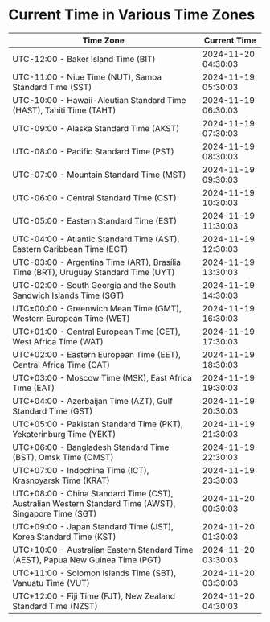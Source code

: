 # Current Time in Various Time Zones

| Time Zone | Current Time |
|-----------|--------------|
| UTC-12:00 - Baker Island Time (BIT) | 2024-11-20 04:30:03 |
| UTC-11:00 - Niue Time (NUT), Samoa Standard Time (SST) | 2024-11-19 05:30:03 |
| UTC-10:00 - Hawaii-Aleutian Standard Time (HAST), Tahiti Time (TAHT) | 2024-11-19 06:30:03 |
| UTC-09:00 - Alaska Standard Time (AKST) | 2024-11-19 07:30:03 |
| UTC-08:00 - Pacific Standard Time (PST) | 2024-11-19 08:30:03 |
| UTC-07:00 - Mountain Standard Time (MST) | 2024-11-19 09:30:03 |
| UTC-06:00 - Central Standard Time (CST) | 2024-11-19 10:30:03 |
| UTC-05:00 - Eastern Standard Time (EST) | 2024-11-19 11:30:03 |
| UTC-04:00 - Atlantic Standard Time (AST), Eastern Caribbean Time (ECT) | 2024-11-19 12:30:03 |
| UTC-03:00 - Argentina Time (ART), Brasília Time (BRT), Uruguay Standard Time (UYT) | 2024-11-19 13:30:03 |
| UTC-02:00 - South Georgia and the South Sandwich Islands Time (SGT) | 2024-11-19 14:30:03 |
| UTC±00:00 - Greenwich Mean Time (GMT), Western European Time (WET) | 2024-11-19 16:30:03 |
| UTC+01:00 - Central European Time (CET), West Africa Time (WAT) | 2024-11-19 17:30:03 |
| UTC+02:00 - Eastern European Time (EET), Central Africa Time (CAT) | 2024-11-19 18:30:03 |
| UTC+03:00 - Moscow Time (MSK), East Africa Time (EAT) | 2024-11-19 19:30:03 |
| UTC+04:00 - Azerbaijan Time (AZT), Gulf Standard Time (GST) | 2024-11-19 20:30:03 |
| UTC+05:00 - Pakistan Standard Time (PKT), Yekaterinburg Time (YEKT) | 2024-11-19 21:30:03 |
| UTC+06:00 - Bangladesh Standard Time (BST), Omsk Time (OMST) | 2024-11-19 22:30:03 |
| UTC+07:00 - Indochina Time (ICT), Krasnoyarsk Time (KRAT) | 2024-11-19 23:30:03 |
| UTC+08:00 - China Standard Time (CST), Australian Western Standard Time (AWST), Singapore Time (SGT) | 2024-11-20 00:30:03 |
| UTC+09:00 - Japan Standard Time (JST), Korea Standard Time (KST) | 2024-11-20 01:30:03 |
| UTC+10:00 - Australian Eastern Standard Time (AEST), Papua New Guinea Time (PGT) | 2024-11-20 03:30:03 |
| UTC+11:00 - Solomon Islands Time (SBT), Vanuatu Time (VUT) | 2024-11-20 03:30:03 |
| UTC+12:00 - Fiji Time (FJT), New Zealand Standard Time (NZST) | 2024-11-20 04:30:03 |
